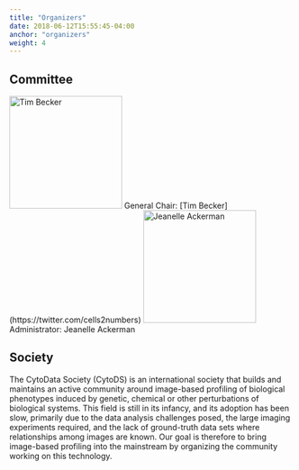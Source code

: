```yaml
---
title: "Organizers"
date: 2018-06-12T15:55:45-04:00
anchor: "organizers"
weight: 4
---
```


## Committee
<img src="/./organizers_files/tbecker.png" alt="Tim Becker" width="200px" height="200px"/>
General Chair: [Tim Becker](https://twitter.com/cells2numbers)

<img src="/./organizers_files/jeanelle.jpg" alt="Jeanelle Ackerman" width="200px" height="200px"/>
Administrator: Jeanelle Ackerman

##  Society

The CytoData Society (CytoDS) is an international society that builds and maintains an active community around image-based profiling of biological phenotypes induced by genetic, chemical or other perturbations of biological systems. This field is still in its infancy, and its adoption has been slow, primarily due to the data analysis challenges posed, the large imaging experiments required, and the lack of ground-truth data sets where relationships among images are known. Our goal is therefore to bring image-based profiling into the mainstream by organizing the community working on this technology.
